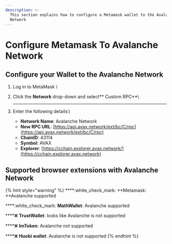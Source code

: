 ```yaml
---
description: >-
  This section explains how to configure a Metamask wallet to the Avalanche
  Network
---
```


# Configure Metamask To Avalanche Network

## Configure your Wallet to the Avalanche Network

1. Log in to MetaMask \

2. Click the **Network** drop-down and select** Custom RPC**\
   ****
3. Enter the following details:\

   * **Network Name**: Avalanche Network
   * **New RPC URL**: [https://api.avax.network/ext/bc/C/rpc](https://api.avax.network/ext/bc/C/rpc)
   * **ChainID**: 43114
   * **Symbol**: AVAX
   * **Explorer**: [https://cchain.explorer.avax.network/](https://cchain.explorer.avax.network)

## Supported browser extensions with Avalanche Network

{% hint style="warning" %}
****:white\_check\_mark: **Metamask: **Avalanche supported

****:white\_check\_mark: **MathWallet**: Avalanche supported

****:x: **TrustWallet**: looks like Avalanche is not supported

****:x: **ImToken**: Avalanche not supported

****:x: **Huobi wallet**: Avalanche is not supported
{% endhint %}

